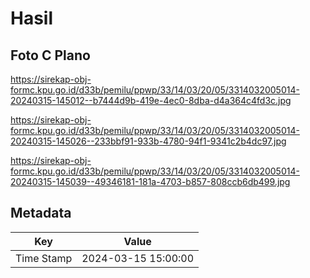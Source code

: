 # Hasil

## Foto C Plano

https://sirekap-obj-formc.kpu.go.id/d33b/pemilu/ppwp/33/14/03/20/05/3314032005014-20240315-145012--b7444d9b-419e-4ec0-8dba-d4a364c4fd3c.jpg

https://sirekap-obj-formc.kpu.go.id/d33b/pemilu/ppwp/33/14/03/20/05/3314032005014-20240315-145026--233bbf91-933b-4780-94f1-9341c2b4dc97.jpg

https://sirekap-obj-formc.kpu.go.id/d33b/pemilu/ppwp/33/14/03/20/05/3314032005014-20240315-145039--49346181-181a-4703-b857-808ccb6db499.jpg


## Metadata

| Key        | Value               |
| ---------- | ------------------- |
| Time Stamp | 2024-03-15 15:00:00 |



